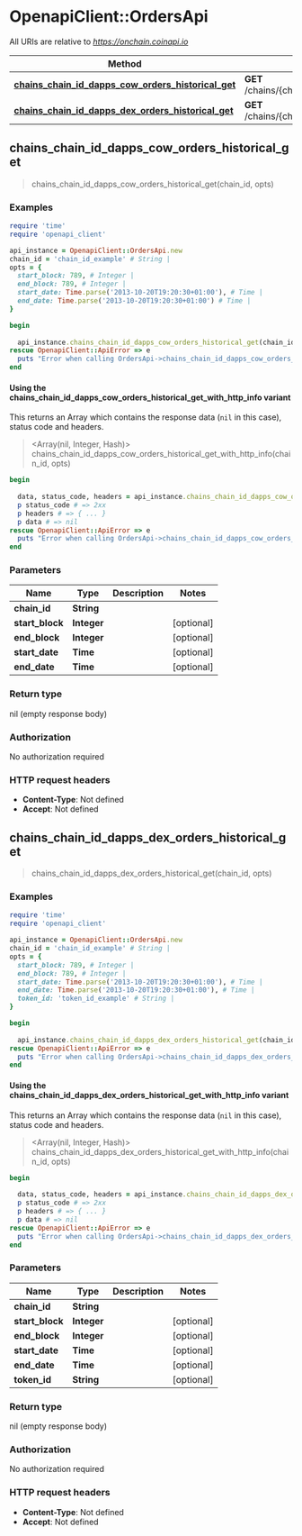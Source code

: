 # OpenapiClient::OrdersApi

All URIs are relative to *https://onchain.coinapi.io*

| Method | HTTP request | Description |
| ------ | ------------ | ----------- |
| [**chains_chain_id_dapps_cow_orders_historical_get**](OrdersApi.md#chains_chain_id_dapps_cow_orders_historical_get) | **GET** /chains/{chain_id}/dapps/cow/orders/historical |  |
| [**chains_chain_id_dapps_dex_orders_historical_get**](OrdersApi.md#chains_chain_id_dapps_dex_orders_historical_get) | **GET** /chains/{chain_id}/dapps/dex/orders/historical |  |


## chains_chain_id_dapps_cow_orders_historical_get

> chains_chain_id_dapps_cow_orders_historical_get(chain_id, opts)



### Examples

```ruby
require 'time'
require 'openapi_client'

api_instance = OpenapiClient::OrdersApi.new
chain_id = 'chain_id_example' # String | 
opts = {
  start_block: 789, # Integer | 
  end_block: 789, # Integer | 
  start_date: Time.parse('2013-10-20T19:20:30+01:00'), # Time | 
  end_date: Time.parse('2013-10-20T19:20:30+01:00') # Time | 
}

begin
  
  api_instance.chains_chain_id_dapps_cow_orders_historical_get(chain_id, opts)
rescue OpenapiClient::ApiError => e
  puts "Error when calling OrdersApi->chains_chain_id_dapps_cow_orders_historical_get: #{e}"
end
```

#### Using the chains_chain_id_dapps_cow_orders_historical_get_with_http_info variant

This returns an Array which contains the response data (`nil` in this case), status code and headers.

> <Array(nil, Integer, Hash)> chains_chain_id_dapps_cow_orders_historical_get_with_http_info(chain_id, opts)

```ruby
begin
  
  data, status_code, headers = api_instance.chains_chain_id_dapps_cow_orders_historical_get_with_http_info(chain_id, opts)
  p status_code # => 2xx
  p headers # => { ... }
  p data # => nil
rescue OpenapiClient::ApiError => e
  puts "Error when calling OrdersApi->chains_chain_id_dapps_cow_orders_historical_get_with_http_info: #{e}"
end
```

### Parameters

| Name | Type | Description | Notes |
| ---- | ---- | ----------- | ----- |
| **chain_id** | **String** |  |  |
| **start_block** | **Integer** |  | [optional] |
| **end_block** | **Integer** |  | [optional] |
| **start_date** | **Time** |  | [optional] |
| **end_date** | **Time** |  | [optional] |

### Return type

nil (empty response body)

### Authorization

No authorization required

### HTTP request headers

- **Content-Type**: Not defined
- **Accept**: Not defined


## chains_chain_id_dapps_dex_orders_historical_get

> chains_chain_id_dapps_dex_orders_historical_get(chain_id, opts)



### Examples

```ruby
require 'time'
require 'openapi_client'

api_instance = OpenapiClient::OrdersApi.new
chain_id = 'chain_id_example' # String | 
opts = {
  start_block: 789, # Integer | 
  end_block: 789, # Integer | 
  start_date: Time.parse('2013-10-20T19:20:30+01:00'), # Time | 
  end_date: Time.parse('2013-10-20T19:20:30+01:00'), # Time | 
  token_id: 'token_id_example' # String | 
}

begin
  
  api_instance.chains_chain_id_dapps_dex_orders_historical_get(chain_id, opts)
rescue OpenapiClient::ApiError => e
  puts "Error when calling OrdersApi->chains_chain_id_dapps_dex_orders_historical_get: #{e}"
end
```

#### Using the chains_chain_id_dapps_dex_orders_historical_get_with_http_info variant

This returns an Array which contains the response data (`nil` in this case), status code and headers.

> <Array(nil, Integer, Hash)> chains_chain_id_dapps_dex_orders_historical_get_with_http_info(chain_id, opts)

```ruby
begin
  
  data, status_code, headers = api_instance.chains_chain_id_dapps_dex_orders_historical_get_with_http_info(chain_id, opts)
  p status_code # => 2xx
  p headers # => { ... }
  p data # => nil
rescue OpenapiClient::ApiError => e
  puts "Error when calling OrdersApi->chains_chain_id_dapps_dex_orders_historical_get_with_http_info: #{e}"
end
```

### Parameters

| Name | Type | Description | Notes |
| ---- | ---- | ----------- | ----- |
| **chain_id** | **String** |  |  |
| **start_block** | **Integer** |  | [optional] |
| **end_block** | **Integer** |  | [optional] |
| **start_date** | **Time** |  | [optional] |
| **end_date** | **Time** |  | [optional] |
| **token_id** | **String** |  | [optional] |

### Return type

nil (empty response body)

### Authorization

No authorization required

### HTTP request headers

- **Content-Type**: Not defined
- **Accept**: Not defined


